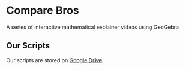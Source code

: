 # Compare Bros
A series of interactive mathematical explainer videos using GeoGebra

## Our Scripts
Our scripts are stored on [Google Drive](https://drive.google.com/drive/folders/1UvAw-wt1wlzmAqdpQn4ikWKaaAw-_COz?usp=sharing). 

